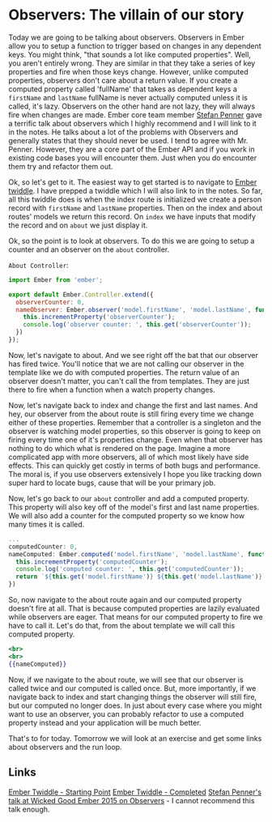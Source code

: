 # Observers: The villain of our story

Today we are going to be talking about observers. Observers in Ember allow you to setup a function to trigger based on changes in any dependent keys. You might think, "that sounds a lot like computed properties". Well, you aren't entirely wrong. They are similar in that they take a series of key properties and fire when those keys change. However, unlike computed properties, observers don't care about a return value. If you create a computed property called 'fullName' that takes as dependent keys a `firstName` and `lastName` fullName is never actually computed unless it is called, it's lazy. Observers on the other hand are not lazy, they will always fire when changes are made. Ember core team member [Stefan Penner](https://twitter.com/stefanpenner) gave a terrific talk about observers which I highly recommend and I will link to it in the notes. He talks about a lot of the problems with Observers and generally states that they should never be used. I tend to agree with Mr. Penner. However, they are a core part of the Ember API and if you work in existing code bases you will encounter them. Just when you do encounter them try and refactor them out.

Ok, so let's get to it. The easiest way to get started is to navigate to [Ember twiddle](https://ember-twiddle.com/). I have prepped a twiddle which I will also link to in the notes. So far, all this twiddle does is when the index route is initialized we create a person record with `firstName` and `lastName` properties. Then on the index and about routes' models we return this record. On `index` we have inputs that modify the record and on `about` we just display it.

Ok, so the point is to look at observers. To do this we are going to setup a counter and an observer on the `about` controller.

`About Controller`:

```JavaScript
import Ember from 'ember';

export default Ember.Controller.extend({
  observerCounter: 0,
  nameObserver: Ember.observer('model.firstName', 'model.lastName', function(){
    this.incrementProperty('observerCounter');
    console.log('observer counter: ', this.get('observerCounter'));
  })
});

```

Now, let's navigate to about. And we see right off the bat that our observer has fired twice. You'll notice that we are not calling our observer in the template like we do with computed properties. The return value of an observer doesn't matter, you can't call the from templates. They are just there to fire when a function when a watch property changes.

Now, let's navigate back to index and change the first and last names. And hey, our observer from the about route is still firing every time we change either of these properties. Remember that a controller is a singleton and the observer is watching model properties, so this observer is going to keep on firing every time one of it's properties change. Even when that observer has nothing to do which what is rendered on the page. Imagine a more complicated app with more observers, all of which most likely have side effects. This can quickly get costly in terms of both bugs and performance. The moral is, if you use observers extensively I hope you like tracking down super hard to locate bugs, cause that will be your primary job.

Now, let's go back to our `about` controller and add a computed property. This property will also key off of the model's first and last name properties. We will also add a counter for the computed property so we know how many times it is called.

```JavaScript
...
computedCounter: 0,
nameComputed: Ember.computed('model.firstName', 'model.lastName', function(){
  this.incrementProperty('computedCounter');
  console.log('computed counter: ', this.get('computedCounter'));
  return `${this.get('model.firstName')} ${this.get('model.lastName')}`;
})
```

So, now navigate to the about route again and our computed property doesn't fire at all. That is because computed properties are lazily evaluated while observers are eager. That means for our computed property to fire we have to call it. Let's do that, from the about template we will call this computed property.

```handlebars
<br>
<br>
{{nameComputed}}
```

Now, if we navigate to the about route, we will see that our observer is called twice and our computed is called once. But, more importantly, if we navigate back to index and start changing things the observer will still fire, but our computed no longer does. In just about every case where you might want to use an observer, you can probably refactor to use a computed property instead and your application will be much better.

That's to for today. Tomorrow we will look at an exercise and get some links about observers and the run loop.

## Links

[Ember Twiddle - Starting Point](https://ember-twiddle.com/461fb9249a49ab1b373fa03635ea4d76?openFiles=templates.index.hbs%2C)
[Ember Twiddle - Completed](https://ember-twiddle.com/7505e2d19e26fbfb9a5a17761e873d93?openFiles=templates.about.hbs%2C)
[Stefan Penner's talk at Wicked Good Ember 2015 on Observers](https://youtu.be/vvZEddrClAQ) - I cannot recommend this talk enough.
